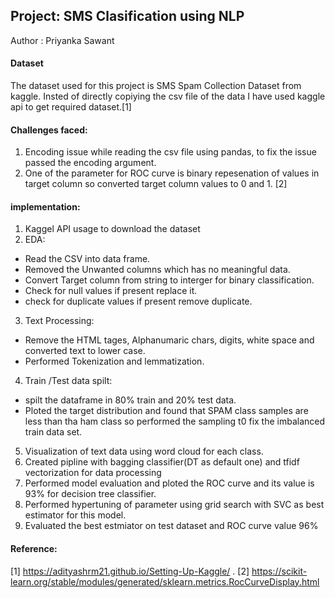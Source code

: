 ## Project: SMS Clasification using NLP
Author : Priyanka Sawant 


#### Dataset 
The dataset used for this project is SMS Spam Collection Dataset from kaggle. Insted of directly copiying the csv file of the data I have used kaggle api to get required dataset.[1] 

#### Challenges faced: 
1. Encoding issue while reading the csv file using pandas, to fix the issue passed the encoding argument. 
2. One of the parameter for ROC curve is binary repesenation of values in target column so converted target column values to 0 and 1. [2]

#### implementation:  

1. Kaggel API usage to download the dataset 
2. EDA: 
  - Read the CSV into data frame. 
  - Removed the Unwanted columns which has no meaningful data. 
  - Convert Target column from string to interger for binary classification. 
  - Check for null values if present replace it. 
  - check for duplicate values if present remove duplicate. 
3. Text Processing: 
  - Remove the HTML tages, Alphanumaric chars, digits, white space and converted text to lower case. 
  - Performed Tokenization and lemmatization. 
4. Train /Test data spilt: 
  - spilt the dataframe in 80% train and 20% test data.  
  - Ploted the target distribution and found that SPAM class samples are less than tha ham class so performed the sampling  t0 fix the imbalanced train data set.  
5. Visualization of text data using word cloud for each class.
6. Created pipline with bagging classifier(DT as default one) and tfidf vectorization for data processing 
7. Performed model evaluation and ploted the ROC curve and its value is 93% for decision tree classifier. 
8. Performed hypertuning of parameter using grid search with SVC as best estimator for this model. 
9. Evaluated the best estmiator on test dataset and ROC curve value 96% 


####  Reference:   
[1] https://adityashrm21.github.io/Setting-Up-Kaggle/ . 
[2] https://scikit-learn.org/stable/modules/generated/sklearn.metrics.RocCurveDisplay.html 